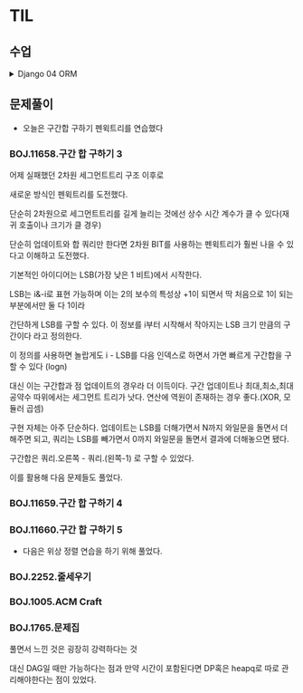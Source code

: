 # TIL

## 수업

<details>
<summary>
 Django 04 ORM
</summary>

### ORM

- Object-Relational-Mapping 
- 객체 지향 프로그래밍 언어를 사용항여 호환되지 않는 유형의 시스템 간에 데이터를 변환하는 기술

![image](https://github.com/user-attachments/assets/05a746d6-66ba-4d80-b29a-a9d707b7d999)


### QuerySet API
- ORM에서 데이터를 검색, 필터링, 정렬, 그룹화 하는데 사용하는 도구
- API를 사용하여 SQL이 아닌 Python으로 데이터를 처리

![image-1](https://github.com/user-attachments/assets/1906e6c5-c31c-4ebb-a07a-e3a0060021f6)


- QuerySet은 다중 요청의 결과, Instance는 단일 요청의 결과

- QuerySet API 구문
    - Article.objects.all()
    - ModelClass.Manager.QuerySetAPI()
    - 전체 게시글 조회를 요청하는 것
    - 메서드로 동작을 요청?

- Query
    - DB에 데이터를 보여 달라는 요청
    - 쿼리문을 작성한다 : 원하는 데이터를 얻기 위해 DB에 요청을 보낼 코드를 작성한다.
    - 파이썬으로 작성한 코드가 ORM에 의해 SQL로 변환되어 DB에 전달되며, 데이터베이스의 응답 데이터를 ORM이 QuerySet 자료 형태로 반환

- QuerySet
    - DB에서 전달받은 객체 목록(데이터 모음)
    - 순회가능한 데이터로 1개 이상의 데이터를 불러와 사용 가능
    - Django ORM을 통해 만들어진 자료형
    - 단. DB가 단일 객체를 반환할 시 모델(class)의 Instance로 반환됨
    - [] 형태로 리스트처럼 다루기 가능(인덱스, 반복, 슬라이싱)

- python의 모델 클래스와 인스턴스를 활용해 DB에 데이터를 저장,조회,수정 삭제하는 것

- CRUD : Create, Read, Update, Delete. 소프트웨어의 기본적인 데이터 처리 기능

- 실습
    - 라이브러리 중에는 settings.py에 앱등록 해야하는 경우가 있으니 **공식문서** 꼭 참조
    - 이름 다를 수 있으니 복사해라
    - 앱 등록 순서?
        1. 직접 생성한 app
        2. 설치한 앱(3rd party)
        3. 내장 앱
    - $ python manage.py shell
        - 장고 안에서의 터미널을 실행시키는 행위
        - QuerySet API 구문을 입력해 실제 데이터에 영향을 줌
        - 종료는 exit
    - django-extentions 설치한 이유 = 기본 shell은 기능이 적어서 shell_plus를 사용하기 위함
    - $ python manage.py shell_plus
        - 내장 앱의 모델도 불러올 수 있음

- Create
    - Data 객체를 만드는 3가지 방법     
    - ------------------ 1 -------------------    
        - 내부 shell에 명령
        - **article = Article()**  
        - shell에 클래스 선언 
        - Article()은 모델에 있는 클래스로 상속받은 것까지 한 2000줄 됨
        - **article**
        - shell에 그냥 치면 print 해줌
        - **article.title = 'first'**
        - **article.content = 'django1'**
        - 해당 테이블 열에 추가하는 행위로 아직은 출력해도 안나옴
        - **article.save()**
        - 실제 데이터 추가 완료
        - article.id, article.title, article.content, article.created_at 등 사용가능
        - **article.pk**
        - 장고에서 지원하는 것으로 Primary Key다. 고유하게 가지는 키로 id를 안 쓰고 pk를 씀         
    - ------------------ 2 -------------------    
        - **article = Article(title='second', content='django!')**
        - 초기 값으로 바로 넣어서 할 수도 있다.
        - 하지만 아직 저장 안 됨
        - 인스턴스 관점에서 만든거지 그걸 DB에 저장이 안 되어있어 PK 값이 배정되지 않음
        - **article.save()**
        - Article.objects.all() 해보면 쿼리셋 확인 가능
    - ------------------ 3 -------------------    
        - 위 2가지 방법은 저장을 따로 해주었지만 이번엔 바로 생성시키기
        - **Article.objects.create(title='third', content='django!')**
        - 바로 생성된 데이터가 반환이 된다.
    - save()는 객체를 DB에 저장하는 인스턴스 메서드로 models.Model 클래스에서 상속받은 메서드다. DB에 생성 

- Read
    - Return new QuerySets 대괄호 쿼리셋으로 주냐?
        - all() : 전체 데이터 조회
        - filter() : 주어진 매개변수와 일치하는 객체를 포함하는 QuerySet 반환
        - 리스트처럼 준다 즉 하나만 있어도 이터레이터처럼 사용가능
        - 
    - Do not return QuerySets 단일로 주냐?
        - get() : 주어진 매개변수와 일치하는 객체를 반환
        - 객체를 찾을 수 없으면 DoesNotExist 예외 발생
        - 둘 이상의 객체면 MultipleObjdectsReturned 예외 발생
        - 따라서 primary key처럼 uniqueness(고유성)을 보장하는 조회에서 사용하라

- Update
    - 가장 어렵게 만드는 놈
    - 먼저 조회를 하고 받아와야한다
    - 그 후 인스턴스 변수를 변경하고 save 호출

- Delete
    - 삭제하려는 데이터를 조회해서 받고 delete 메서드를 호출해라
    - **article = Article.objects.get(pk=1)**
    - **article.delete()**
    - 반환값은 삭제된 객체가 반환됨

### ORM with view

- Django shell에서 연습했던 QuerySet API를 직접 view 함수에서 사용하기


### 참고
#### Field lookups
- Query에서 조건을 구성하는 방법
- filter(), exclude(), get() 등 키워드 인자로 지정됨 
- md 파일 올려주신 거 참조

#### ORM QuerySet API를 사용하는 이유

1. DB 추상화 : 특정 DB 시스템에 종속 X 일관적으로 가능
2. 생산성 향상: python 코드로 DB 작업 가능
3. 객체 지향적 접근 : DB 테이블을 Python 객체로 다를 수 있다

- 공식문서 검색 queryset api 추천
</details>


## 문제풀이

- 오늘은 구간합 구하기 펜윅트리를 연습했다
  
### BOJ.11658.구간 합 구하기 3

어제 실패했던 2차원 세그먼트트리 구조 이후로

새로운 방식인 펜윅트리를 도전했다.

단순히 2차원으로 세그먼트트리를 길게 늘리는 것에선 상수 시간 계수가 클 수 있다(재귀 호출이나 크기가 클 경우)

단순히 업데이트와 합 쿼리만 한다면 2차원 BIT를 사용하는 펜윅트리가 훨씬 나을 수 있다고 이해하고 도전했다.

기본적인 아이디어는 LSB(가장 낮은 1 비트)에서 시작한다.

LSB는 i&-i로 표현 가능하며 이는 2의 보수의 특성상 +1이 되면서 딱 처음으로 1이 되는 부분에서만 둘 다 1이라

간단하게 LSB를 구할 수 있다. 이 정보를 i부터 시작해서 작아지는 LSB 크기 만큼의 구간이다 라고 정의한다.

이 정의를 사용하면 놀랍게도 i - LSB를 다음 인덱스로 하면서 가면 빠르게 구간합을 구할 수 있다 (logn)

대신 이는 구간합과 점 업데이트의 경우라 더 이득이다. 구간 업데이트나 최대,최소,최대공약수 따위에서는 세그먼트 트리가 낫다. 연산에 역원이 존재하는 경우 좋다.(XOR, 모듈러 곱셈)

구현 자체는 아주 단순하다. 업데이트는 LSB를 더해가면서 N까지 와일문을 돌면서 더해주면 되고, 쿼리는 LSB를 빼가면서 0까지 와일문을 돌면서 결과에 더해놓으면 됐다.

구간합은 쿼리.오른쪽 - 쿼리.(왼쪽-1) 로 구할 수 있었다.

이를 활용해 다음 문제들도 풀었다.

### BOJ.11659.구간 합 구하기 4
### BOJ.11660.구간 합 구하기 5

- 다음은 위상 정렬 연습을 하기 위해 풀었다.

### BOJ.2252.줄세우기
### BOJ.1005.ACM Craft
### BOJ.1765.문제집

풀면서 느낀 것은 굉장히 강력하다는 것

대신 DAG일 때만 가능하다는 점과 만약 시간이 포함된다면 DP혹은 heapq로 따로 관리해야한다는 점이 있었다.





